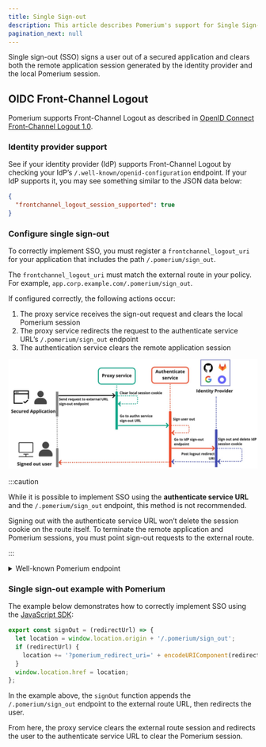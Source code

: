 ```yaml
---
title: Single Sign-out
description: This article describes Pomerium's support for Single Sign-out according to OpenID Connect Front-Channel Logout 1.0.
pagination_next: null
---
```


Single sign-out (SSO) signs a user out of a secured application and clears both the remote application session generated by the identity provider and the local Pomerium session.

## OIDC Front-Channel Logout

Pomerium supports Front-Channel Logout as described in [OpenID Connect Front-Channel Logout 1.0](https://openid.net/specs/openid-connect-frontchannel-1_0.html).

### Identity provider support

See if your identity provider (IdP) supports Front-Channel Logout by checking your IdP’s `/.well-known/openid-configuration` endpoint. If your IdP supports it, you may see something similar to the JSON data below:

```json
{
  "frontchannel_logout_session_supported": true
}
```

### Configure single sign-out

To correctly implement SSO, you must register a `frontchannel_logout_uri` for your application that includes the path `/.pomerium/sign_out`.

The `frontchannel_logout_uri` must match the external route in your policy. For example, `app.corp.example.com/.pomerium/sign_out`.

If configured correctly, the following actions occur:

1. The proxy service receives the sign-out request and clears the local Pomerium session
2. The proxy service redirects the request to the authenticate service URL’s `/.pomerium/sign_out` endpoint
3. The authentication service clears the remote application session

![Single sign-out flow](./img/single-sign-out/sign-out-flow.svg)

:::caution

While it is possible to implement SSO using the **authenticate service URL** and the `/.pomerium/sign_out` endpoint, this method is not recommended.

Signing out with the authenticate service URL won’t delete the session cookie on the route itself. To terminate the remote application and Pomerium sessions, you must point sign-out requests to the external route.

:::

<details>
  <summary>Well-known Pomerium endpoint</summary>
  <div>

See Pomerium's `/.well-known/pomerium` endpoint to view OAuth, OIDC, and JWKS data.

For example:

```json
{
  "authentication_callback_endpoint": "https://authenticate.localhost.pomerium.io/oauth2/callback",
  "jwks_uri": "https://authenticate.localhost.pomerium.io/.well-known/pomerium/jwks.json",
  "frontchannel_logout_uri": "https://authenticate.localhost.pomerium.io/.pomerium/sign_out"
}
```

Note, a CSRF token is required for the single sign out endpoint (despite supporting `GET` and `POST`) and can be retrieved from the `X-CSRF-Token` response header on the well known endpoint above or using the `_pomerium_csrf` session set.

  </div>
</details>

### Single sign-out example with Pomerium

The example below demonstrates how to correctly implement SSO using the [JavaScript SDK](/docs/guides/verify-jwt):

```js
export const signOut = (redirectUrl) => {
  let location = window.location.origin + '/.pomerium/sign_out';
  if (redirectUrl) {
    location += '?pomerium_redirect_uri=' + encodeURIComponent(redirectUrl);
  }
  window.location.href = location;
};
```

In the example above, the `signOut` function appends the `/.pomerium/sign_out` endpoint to the external route URL, then redirects the user.

From here, the proxy service clears the external route session and redirects the user to the authenticate service URL to clear the Pomerium session.

